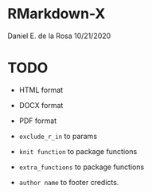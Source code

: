 RMarkdown-X
================
Daniel E. de la Rosa
10/21/2020

# TODO

  - HTML format

  - DOCX format

  - PDF format

  - `exclude_r_in` to params

  - `knit function` to package functions

  - `extra_functions` to package functions

  - `author name` to footer credicts.

<!-- Se puede hacer que el html del footer se genere dinámicamente en cada corrida y se guarde en un archivo temporal. De esa forma el nombre para los créditos se pasa como un argumento a la función generadora de los formatos html. -->
